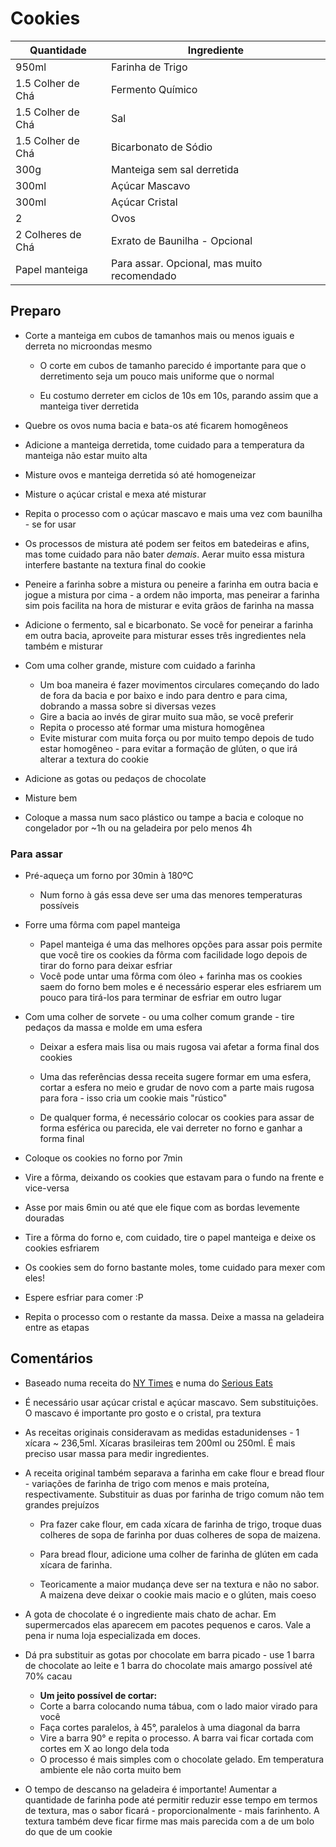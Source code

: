 # Cookies

| Quantidade        | Ingrediente                                |
|-------------------|--------------------------------------------|
| 950ml             | Farinha de Trigo                           |
| 1.5 Colher de Chá | Fermento Químico                           |
| 1.5 Colher de Chá | Sal                                        |
| 1.5 Colher de Chá | Bicarbonato de Sódio                       |
| 300g              | Manteiga sem sal derretida                 |
| 300ml             | Açúcar Mascavo                             |
| 300ml             | Açúcar Cristal                             |
| 2                 | Ovos                                       |
| 2 Colheres de Chá | Exrato de Baunilha - Opcional              |
| Papel manteiga    | Para assar. Opcional, mas muito recomendado|

## Preparo

* Corte a manteiga em cubos de tamanhos mais ou menos iguais e derreta no microondas mesmo
  
  * O corte em cubos de tamanho parecido é importante para que o derretimento
    seja um pouco mais uniforme que o normal

  * Eu costumo derreter em ciclos de 10s em 10s, parando assim que a manteiga tiver derretida
  
* Quebre os ovos numa bacia e bata-os até ficarem homogêneos
* Adicione a manteiga derretida, tome cuidado para a temperatura da manteiga não estar muito alta
* Misture ovos e manteiga derretida só até homogeneizar
* Misture o açúcar cristal e mexa até misturar

* Repita o processo com o açúcar mascavo e mais uma vez com baunilha - se for usar
* Os processos de mistura até podem ser feitos em batedeiras e afins, mas tome
  cuidado para não bater _demais_. Aerar muito essa mistura
  interfere bastante na textura final do cookie

* Peneire a farinha sobre a mistura ou peneire a farinha em outra bacia e jogue a
  mistura por cima - a ordem não importa, mas peneirar a farinha sim pois facilita
  na hora de misturar e evita grãos de farinha na massa

* Adicione o fermento, sal e bicarbonato. Se você for peneirar a farinha em outra
  bacia, aproveite para misturar esses três ingredientes nela também e misturar

* Com uma colher grande, misture com cuidado a farinha

  * Um boa maneira é fazer movimentos circulares começando do lado de fora da
    bacia e por baixo e indo para dentro e para cima, dobrando a massa sobre si diversas vezes
  * Gire a bacia ao invés de girar muito sua mão, se você preferir
  * Repita o processo até formar uma mistura homogênea
  * Evite misturar com muita força ou por muito tempo depois de tudo estar
    homogêneo - para evitar a formação de glúten, o que irá alterar a textura do cookie

* Adicione as gotas ou pedaços de chocolate
* Misture bem
* Coloque a massa num saco plástico ou tampe a bacia e coloque no congelador por
  ~1h ou na geladeira por pelo menos 4h

### Para assar

* Pré-aqueça um forno por 30min à 180ºC

  * Num forno à gás essa deve ser uma das menores temperaturas possíveis

* Forre uma fôrma com papel manteiga

  * Papel manteiga é uma das melhores opções para assar pois permite que você tire os cookies da
    fôrma com facilidade logo depois de tirar do forno para deixar esfriar
  * Você pode untar uma fôrma com óleo + farinha mas os cookies saem do forno bem moles e é
    necessário esperar eles esfriarem um pouco para tirá-los para terminar de esfriar em outro lugar

* Com uma colher de sorvete - ou uma colher comum grande - tire
  pedaços da massa e molde em uma esfera

  * Deixar a esfera mais lisa ou mais rugosa vai afetar a forma final dos cookies
  * Uma das referências dessa receita sugere formar em uma esfera, cortar a esfera no meio e grudar
    de novo com a parte mais rugosa para fora - isso cria um cookie mais "rústico"

  * De qualquer forma, é necessário colocar os cookies para assar de forma
    esférica ou parecida, ele vai derreter no forno e ganhar a forma final

* Coloque os cookies no forno por 7min
* Vire a fôrma, deixando os cookies que estavam para o fundo na frente e vice-versa
* Asse por mais 6min ou até que ele fique com as bordas levemente douradas
* Tire a fôrma do forno e, com cuidado, tire o papel manteiga e deixe os cookies esfriarem
* Os cookies sem do forno bastante moles, tome cuidado para mexer com eles!
* Espere esfriar para comer :P
* Repita o processo com o restante da massa. Deixe a massa na geladeira entre as etapas

## Comentários

* Baseado numa receita do
  [NY Times](https://cooking.nytimes.com/recipes/1015819-chocolate-chip-cookies) e numa do
  [Serious Eats](https://www.seriouseats.com/recipes/2013/12/the-food-lab-best-chocolate-chip-cookie-recipe.html)

* É necessário usar açúcar cristal e açúcar mascavo. Sem substituições.
  O mascavo é importante pro gosto e o cristal, pra textura

* As receitas originais consideravam as medidas estadunidenses - 1 xícara ~ 236,5ml.
  Xícaras brasileiras tem 200ml ou 250ml. É mais preciso usar massa para medir ingredientes.

* A receita original também separava a farinha em cake flour e bread flour - variações
  de farinha de trigo com menos e mais proteína, respectivamente. Substituir as
  duas por farinha de trigo comum não tem grandes prejuízos

  * Pra fazer cake flour, em cada xícara de farinha de trigo, troque duas
    colheres de sopa de farinha por duas colheres de sopa de maizena.

  * Para bread flour, adicione uma colher de farinha de glúten em cada xícara de farinha.
  * Teoricamente a maior mudança deve ser na textura e não no sabor.
    A maizena deve deixar o cookie mais macio e o glúten, mais coeso

* A gota de chocolate é o ingrediente mais chato de achar. Em supermercados elas
  aparecem em pacotes pequenos e caros. Vale a pena ir numa loja especializada em doces.

* Dá pra substituir as gotas por chocolate em barra picado - use 1 barra de chocolate
  ao leite e 1 barra do chocolate mais amargo possível até 70% cacau
  
  * **Um jeito possível de cortar:**
  * Corte a barra colocando numa tábua, com o lado maior virado para você
  * Faça cortes paralelos, à 45°, paralelos à uma diagonal da barra
  * Vire a barra 90° e repita o processo. A barra vai ficar cortada com cortes em X ao longo dela toda
  * O processo é mais simples com o chocolate gelado. Em temperatura ambiente ele  não corta muito bem

* O tempo de descanso na geladeira é importante! Aumentar a quantidade de farinha pode até
  permitir reduzir esse tempo em termos de textura, mas o sabor ficará - proporcionalmente -
  mais farinhento. A textura também deve ficar firme mas
  mais parecida com a de um bolo do que de um cookie
